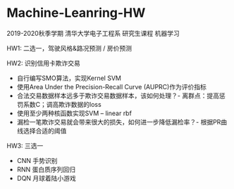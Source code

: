 # Machine-Leanring-HW
2019-2020秋季学期 清华大学电子工程系 研究生课程 机器学习

HW1: 二选一，驾驶风格&路况预测 / 房价预测

HW2: 识别信用卡欺诈交易
 + 自行编写SMO算法，实现Kernel SVM
 + 使用Area Under the Precision-Recall Curve (AUPRC)作为评价指标
 + 合法交易数据样本远多于欺诈交易数据样本，该如何处理？- 离群点：提高惩罚系数C；调高欺诈数据的loss
 + 使用至少两种核函数实现SVM – linear rbf
 + 漏检一笔欺诈交易就会带来很大的损失，如何进一步降低漏检率？- 根据PR曲线选择合适的阈值

HW3: 三选一
 + CNN 手势识别
 + RNN 蛋白质序列回归
 + DQN 月球着陆小游戏
